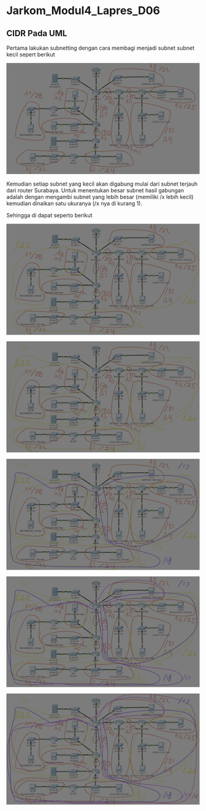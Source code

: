 # Jarkom_Modul4_Lapres_D06


## CIDR Pada UML

Pertama lakukan subnetting dengan cara membagi menjadi subnet subnet kecil sepert berikut

![alt](https://github.com/Raferto/Jarkom_Modul4_Lapres_D06/blob/main/assets/CIDR_UML/CIDR1.png)

Kemudian setiap subnet yang kecil akan digabung mulai dari subnet terjauh dari router Surabaya. Untuk menentukan besar subnet hasil gabungan adalah dengan mengambi subnet yang lebih besar (memiliki /x  lebih kecil) kemudian dinaikan satu ukuranya (/x nya di kurang 1).

Sehingga di dapat seperto berikut

![alt](https://github.com/Raferto/Jarkom_Modul4_Lapres_D06/blob/main/assets/CIDR_UML/CIDR2.png)

![alt](https://github.com/Raferto/Jarkom_Modul4_Lapres_D06/blob/main/assets/CIDR_UML/CIDR3.png)

![alt](https://github.com/Raferto/Jarkom_Modul4_Lapres_D06/blob/main/assets/CIDR_UML/CIDR4.png)

![alt](https://github.com/Raferto/Jarkom_Modul4_Lapres_D06/blob/main/assets/CIDR_UML/CIDR5.png)

![alt](https://github.com/Raferto/Jarkom_Modul4_Lapres_D06/blob/main/assets/CIDR_UML/CIDR6.png)